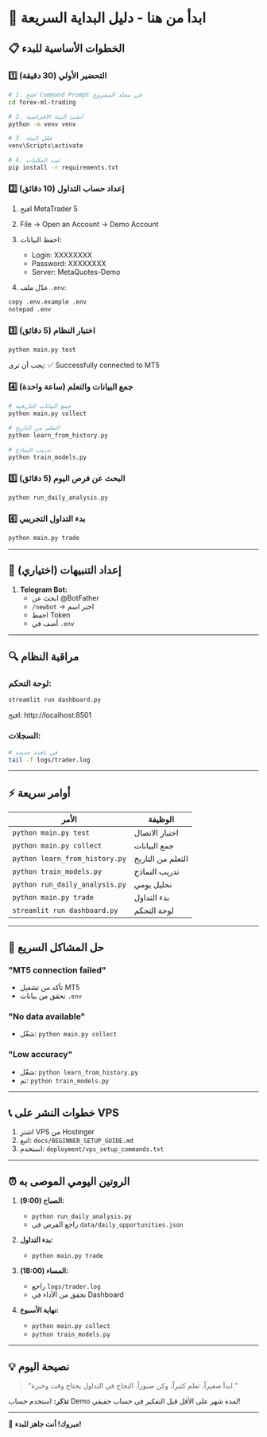 # 🚀 ابدأ من هنا - دليل البداية السريعة

## 📋 الخطوات الأساسية للبدء

### 1️⃣ **التحضير الأولي (30 دقيقة)**

```bash
# 1. افتح Command Prompt في مجلد المشروع
cd forex-ml-trading

# 2. أنشئ البيئة الافتراضية
python -m venv venv

# 3. فعّل البيئة
venv\Scripts\activate

# 4. ثبت المكتبات
pip install -r requirements.txt
```

### 2️⃣ **إعداد حساب التداول (10 دقائق)**

1. افتح MetaTrader 5
2. File → Open an Account → Demo Account
3. احفظ البيانات:
   - Login: XXXXXXXX
   - Password: XXXXXXXX
   - Server: MetaQuotes-Demo

4. عدّل ملف `.env`:
```bash
copy .env.example .env
notepad .env
```

### 3️⃣ **اختبار النظام (5 دقائق)**

```bash
python main.py test
```

يجب أن ترى: ✅ Successfully connected to MT5

### 4️⃣ **جمع البيانات والتعلم (ساعة واحدة)**

```bash
# جمع البيانات التاريخية
python main.py collect

# التعلم من التاريخ
python learn_from_history.py

# تدريب النماذج
python train_models.py
```

### 5️⃣ **البحث عن فرص اليوم (5 دقائق)**

```bash
python run_daily_analysis.py
```

### 6️⃣ **بدء التداول التجريبي**

```bash
python main.py trade
```

---

## 📱 إعداد التنبيهات (اختياري)

1. **Telegram Bot:**
   - ابحث عن @BotFather
   - `/newbot` → اختر اسم
   - احفظ Token
   - أضف في `.env`

---

## 🔍 مراقبة النظام

### لوحة التحكم:
```bash
streamlit run dashboard.py
```
افتح: http://localhost:8501

### السجلات:
```bash
# في نافذة جديدة
tail -f logs/trader.log
```

---

## ⚡ أوامر سريعة

| الأمر | الوظيفة |
|------|---------|
| `python main.py test` | اختبار الاتصال |
| `python main.py collect` | جمع البيانات |
| `python learn_from_history.py` | التعلم من التاريخ |
| `python train_models.py` | تدريب النماذج |
| `python run_daily_analysis.py` | تحليل يومي |
| `python main.py trade` | بدء التداول |
| `streamlit run dashboard.py` | لوحة التحكم |

---

## 🚨 حل المشاكل السريع

### "MT5 connection failed"
- تأكد من تشغيل MT5
- تحقق من بيانات `.env`

### "No data available"
- شغّل: `python main.py collect`

### "Low accuracy"
- شغّل: `python learn_from_history.py`
- ثم: `python train_models.py`

---

## 📞 خطوات النشر على VPS

1. اشترِ VPS من Hostinger
2. اتبع: `docs/BEGINNER_SETUP_GUIDE.md`
3. استخدم: `deployment/vps_setup_commands.txt`

---

## ⏰ الروتين اليومي الموصى به

1. **الصباح (9:00):**
   - `python run_daily_analysis.py`
   - راجع الفرص في `data/daily_opportunities.json`

2. **بدء التداول:**
   - `python main.py trade`

3. **المساء (18:00):**
   - راجع `logs/trader.log`
   - تحقق من الأداء في Dashboard

4. **نهاية الأسبوع:**
   - `python main.py collect`
   - `python train_models.py`

---

## 💡 نصيحة اليوم

> "ابدأ صغيراً، تعلم كثيراً، وكن صبوراً. النجاح في التداول يحتاج وقت وخبرة."

**تذكر:** استخدم حساب Demo لمدة شهر على الأقل قبل التفكير في حساب حقيقي!

---

🎉 **مبروك! أنت جاهز للبدء!**